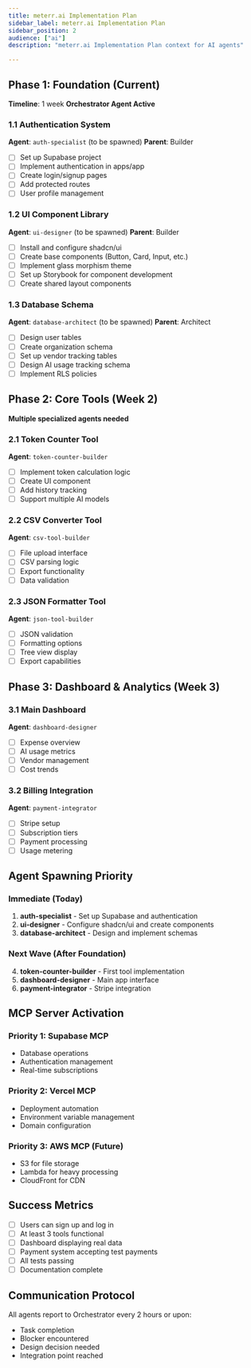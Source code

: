 ```yaml
---
title: meterr.ai Implementation Plan
sidebar_label: meterr.ai Implementation Plan
sidebar_position: 2
audience: ["ai"]
description: "meterr.ai Implementation Plan context for AI agents"

---
```


## Phase 1: Foundation (Current)
**Timeline**: 1 week
**Orchestrator Agent Active**

### 1.1 Authentication System
**Agent**: `auth-specialist` (to be spawned)
**Parent**: Builder
- [ ] Set up Supabase project
- [ ] Implement authentication in apps/app
- [ ] Create login/signup pages
- [ ] Add protected routes
- [ ] User profile management

### 1.2 UI Component Library
**Agent**: `ui-designer` (to be spawned)
**Parent**: Builder
- [ ] Install and configure shadcn/ui
- [ ] Create base components (Button, Card, Input, etc.)
- [ ] Implement glass morphism theme
- [ ] Set up Storybook for component development
- [ ] Create shared layout components

### 1.3 Database Schema
**Agent**: `database-architect` (to be spawned)
**Parent**: Architect
- [ ] Design user tables
- [ ] Create organization schema
- [ ] Set up vendor tracking tables
- [ ] Design AI usage tracking schema
- [ ] Implement RLS policies

## Phase 2: Core Tools (Week 2)
**Multiple specialized agents needed**

### 2.1 Token Counter Tool
**Agent**: `token-counter-builder`
- [ ] Implement token calculation logic
- [ ] Create UI component
- [ ] Add history tracking
- [ ] Support multiple AI models

### 2.2 CSV Converter Tool
**Agent**: `csv-tool-builder`
- [ ] File upload interface
- [ ] CSV parsing logic
- [ ] Export functionality
- [ ] Data validation

### 2.3 JSON Formatter Tool
**Agent**: `json-tool-builder`
- [ ] JSON validation
- [ ] Formatting options
- [ ] Tree view display
- [ ] Export capabilities

## Phase 3: Dashboard & Analytics (Week 3)

### 3.1 Main Dashboard
**Agent**: `dashboard-designer`
- [ ] Expense overview
- [ ] AI usage metrics
- [ ] Vendor management
- [ ] Cost trends

### 3.2 Billing Integration
**Agent**: `payment-integrator`
- [ ] Stripe setup
- [ ] Subscription tiers
- [ ] Payment processing
- [ ] Usage metering

## Agent Spawning Priority

### Immediate (Today)
1. **auth-specialist** - Set up Supabase and authentication
2. **ui-designer** - Configure shadcn/ui and create components
3. **database-architect** - Design and implement schemas

### Next Wave (After Foundation)
4. **token-counter-builder** - First tool implementation
5. **dashboard-designer** - Main app interface
6. **payment-integrator** - Stripe integration

## MCP Server Activation

### Priority 1: Supabase MCP
- Database operations
- Authentication management
- Real-time subscriptions

### Priority 2: Vercel MCP
- Deployment automation
- Environment variable management
- Domain configuration

### Priority 3: AWS MCP (Future)
- S3 for file storage
- Lambda for heavy processing
- CloudFront for CDN

## Success Metrics
- [ ] Users can sign up and log in
- [ ] At least 3 tools functional
- [ ] Dashboard displaying real data
- [ ] Payment system accepting test payments
- [ ] All tests passing
- [ ] Documentation complete

## Communication Protocol
All agents report to Orchestrator every 2 hours or upon:
- Task completion
- Blocker encountered
- Design decision needed
- Integration point reached